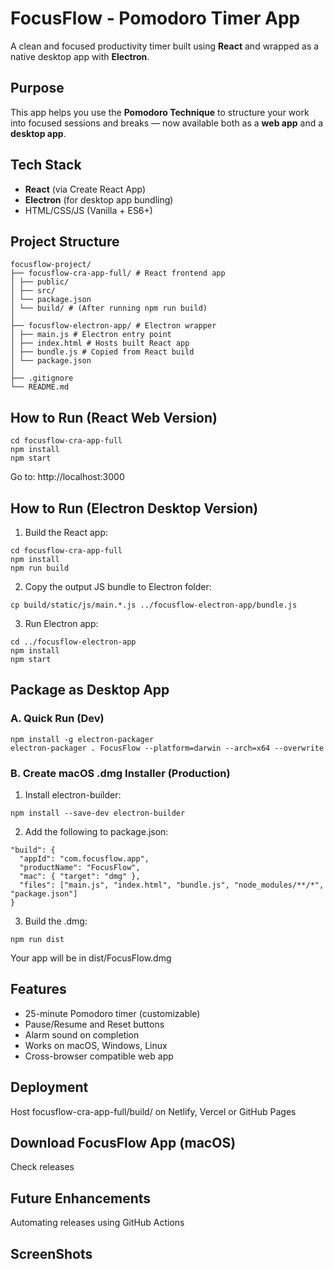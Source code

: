 # FocusFlow - Pomodoro Timer App

A clean and focused productivity timer built using **React** and wrapped as a native desktop app with **Electron**.

## Purpose

This app helps you use the **Pomodoro Technique** to structure your work into focused sessions and breaks — now available both as a **web app** and a **desktop app**.

## Tech Stack

- **React** (via Create React App)
- **Electron** (for desktop app bundling)
- HTML/CSS/JS (Vanilla + ES6+)

## Project Structure

```
focusflow-project/
├── focusflow-cra-app-full/ # React frontend app
│ ├── public/
│ ├── src/
│ └── package.json
│ └── build/ # (After running npm run build)
│
├── focusflow-electron-app/ # Electron wrapper
│ ├── main.js # Electron entry point
│ ├── index.html # Hosts built React app
│ ├── bundle.js # Copied from React build
│ └── package.json
│
├── .gitignore
└── README.md
```

## How to Run (React Web Version)

```
cd focusflow-cra-app-full
npm install
npm start
```
Go to: http://localhost:3000

## How to Run (Electron Desktop Version)

1. Build the React app:
```
cd focusflow-cra-app-full
npm install
npm run build
```
2. Copy the output JS bundle to Electron folder:
```
cp build/static/js/main.*.js ../focusflow-electron-app/bundle.js
```
3. Run Electron app:
```
cd ../focusflow-electron-app
npm install
npm start
```

## Package as Desktop App

### A. Quick Run (Dev)

```
npm install -g electron-packager
electron-packager . FocusFlow --platform=darwin --arch=x64 --overwrite
```

### B. Create macOS .dmg Installer (Production)

1. Install electron-builder:
```
npm install --save-dev electron-builder
```
2. Add the following to package.json:
```
"build": {
  "appId": "com.focusflow.app",
  "productName": "FocusFlow",
  "mac": { "target": "dmg" },
  "files": ["main.js", "index.html", "bundle.js", "node_modules/**/*", "package.json"]
}
```
3. Build the .dmg:
```
npm run dist
```
Your app will be in dist/FocusFlow.dmg

## Features

- 25-minute Pomodoro timer (customizable)
- Pause/Resume and Reset buttons
- Alarm sound on completion
- Works on macOS, Windows, Linux
- Cross-browser compatible web app

## Deployment

Host focusflow-cra-app-full/build/ on Netlify, Vercel or GitHub Pages

## Download FocusFlow App (macOS)

Check releases

## Future Enhancements

Automating releases using GitHub Actions

## ScreenShots


